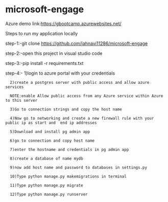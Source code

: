 # microsoft-engage
Azure demo link:https://gbootcamp.azurewebsites.net/

Steps to run my application locally

step-1:-git clone https://github.com/jahnavi11286/microsoft-engage

step-2:-open this project in visual studio code

step-3:-pip install -r requirements.txt

step-4:-
      1)login to azure portal with your credentials
      
      2)create a postgres server with public access and allow azure services
      
      NOTE:enable Allow public access from any Azure service within Azure to this server
      
      3)Go to connection strings and copy the host name
     
      4)Now go to networking and create a new firewall rule with your public ip as start and  end ip addresses
      
      5)Download and install pg admin app
      
      6)go to connection and copy host name
      
      7)enter the hostname and credentials in pg admin app
      
      8)create a database of name mydb
      
      9)now add host name and password to databases in settings.py
      
      10)Type python manage.py makemigrations in terminal
      
      11)Type python manage.py migrate    
      
      12)Type python manage.py runserver
